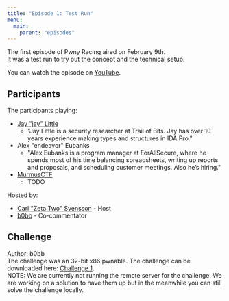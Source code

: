```yaml
---
title: "Episode 1: Test Run"
menu:
  main:
    parent: "episodes"
---
```


The first episode of Pwny Racing aired on February 9th.  
It was a test run to try out the concept and the technical setup.  

You can watch the episode on [YouTube](https://www.youtube.com/watch?v=L_ZqbkCQs1s).

## Participants

The participants playing:  

* [Jay "jay" Little](https://twitter.com/computerality)
  - "Jay Little is a security researcher at Trail of Bits. Jay has over 10 years experience making types and structures in IDA Pro."
* Alex "endeavor" Eubanks
  - "Alex Eubanks is a program manager at ForAllSecure, where he spends most of his time balancing spreadsheets, writing up reports and proposals, and scheduling customer meetings. Also he’s hiring."
* [MurmusCTF](https://twitter.com/MurmusCTF)
  - TODO

Hosted by:

* [Carl "Zeta Two" Svensson](https://twitter.com/ZetaTwo) - Host
* [b0bb](https://twitter.com/0xb0bb) - Co-commentator

## Challenge

Author: b0bb  
The challenge was an 32-bit x86 pwnable. The challenge can be downloaded here: [Challenge 1](/challenges/chall1-dist.tgz).  
NOTE: We are currently not running the remote server for the challenge. We are working on a solution to have them up but in the meanwhile you can still solve the challenge locally.
